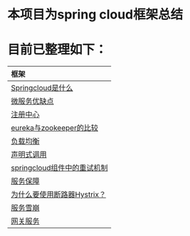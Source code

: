 # 本项目为spring cloud框架总结
# 目前已整理如下：

|框架|
| :------ |
| [Springcloud是什么](./whatspringcloud/README.MD)|
| [微服务优缺点](./mircoadvantages/README.MD)|
| [注册中心](./registercenter/README.MD)|
| [eureka与zookeeper的比较](./eurekaandzookeeper/README.MD)|
| [负载均衡](./loadbalance/README.MD)|
| [声明式调用](./declareinvocation/README.MD)|
| [springcloud组件中的重试机制](./retry/README.MD)|
| [服务保障](./serviceassurance/README.MD)|
| [为什么要使用断路器Hystrix？](./whyhystrix/README.MD)|
| [服务雪崩](./serviceavalanche/README.MD)|
| [网关服务](./gateway/README.MD)|

